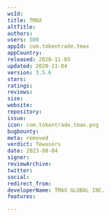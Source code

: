 ```yaml
---
wsId: 
title: TMAX
altTitle: 
authors: 
users: 500
appId: com.tokentrade.tmax
appCountry: 
released: 2020-11-03
updated: 2020-11-04
version: 3.5.6
stars: 
ratings: 
reviews: 
size: 
website: 
repository: 
issue: 
icon: com.tokentrade.tmax.png
bugbounty: 
meta: removed
verdict: fewusers
date: 2023-08-04
signer: 
reviewArchive: 
twitter: 
social: 
redirect_from: 
developerName: TMAX GLOBAL INC.
features: 

---
```


